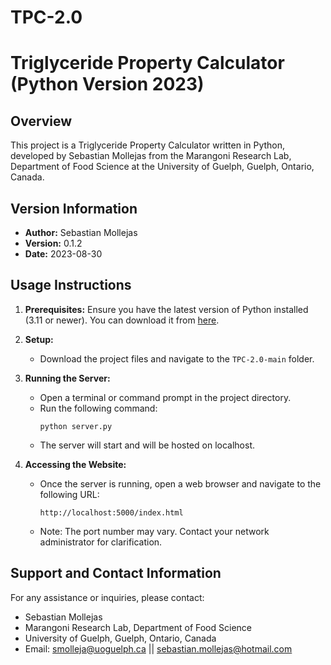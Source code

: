 # TPC-2.0
# Triglyceride Property Calculator (Python Version 2023)

## Overview
This project is a Triglyceride Property Calculator written in Python, developed by Sebastian Mollejas from the Marangoni Research Lab, Department of Food Science at the University of Guelph, Guelph, Ontario, Canada.

## Version Information
- **Author:** Sebastian Mollejas
- **Version:** 0.1.2
- **Date:** 2023-08-30

## Usage Instructions
1. **Prerequisites:** Ensure you have the latest version of Python installed (3.11 or newer). You can download it from [here](https://www.python.org/downloads/).

2. **Setup:**
   - Download the project files and navigate to the `TPC-2.0-main` folder.
   
3. **Running the Server:**
   - Open a terminal or command prompt in the project directory.
   - Run the following command:
     ```
     python server.py
     ```
   - The server will start and will be hosted on localhost.
   
4. **Accessing the Website:**
   - Once the server is running, open a web browser and navigate to the following URL:
     ```
     http://localhost:5000/index.html
     ```
   - Note: The port number may vary. Contact your network administrator for clarification.

## Support and Contact Information
For any assistance or inquiries, please contact:
- Sebastian Mollejas
- Marangoni Research Lab, Department of Food Science
- University of Guelph, Guelph, Ontario, Canada
- Email: smolleja@uoguelph.ca || sebastian.mollejas@hotmail.com


